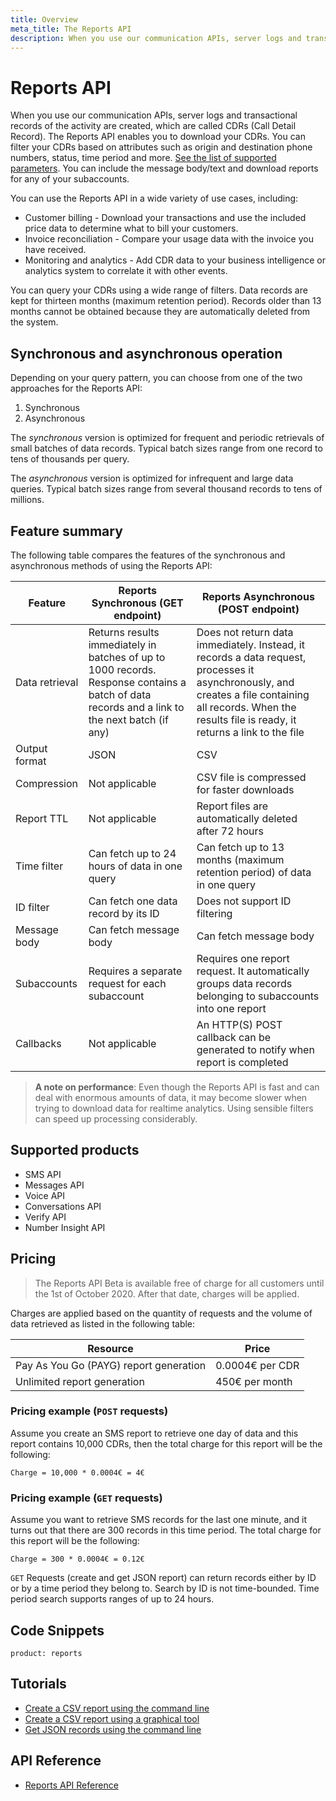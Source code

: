 ```yaml
---
title: Overview
meta_title: The Reports API
description: When you use our communication APIs, server logs and transactional records of the activity are created, which are called CDRs (Call Detail Record). The Reports API enables you to download your CDRs. You can filter your CDRs based on attributes such  as origin and destination phone numbers, status, time period and more.  (Nexmo is now Vonage)
---
```


# Reports API

When you use our communication APIs, server logs and transactional records of the activity are created, which are called CDRs (Call Detail Record). The Reports API enables you to download your CDRs. You can filter your CDRs based on attributes such  as origin and destination phone numbers, status, time period and more. [See the list of supported parameters](/api/reports). You can include the message body/text and download reports for any of your subaccounts.

You can use the Reports API in a wide variety of use cases, including:

* Customer billing - Download your transactions and use the included price data to determine what to bill your customers.
* Invoice reconciliation - Compare your usage data with the invoice you have received.
* Monitoring and analytics - Add CDR data to your business intelligence or analytics system to correlate it with other events.

You can query your CDRs using a wide range of filters. Data records are kept for thirteen months (maximum retention period). Records older than 13 months cannot be obtained because they are automatically deleted from the system.

## Synchronous and asynchronous operation

Depending on your query pattern, you can choose from one of the two approaches for the Reports API:

1. Synchronous
2. Asynchronous

The *synchronous* version is optimized for frequent and periodic retrievals of small batches of data records. Typical batch sizes range from one record to tens of thousands per query.

The *asynchronous* version is optimized for infrequent and large data queries. Typical batch sizes range from several thousand records to tens of millions.

## Feature summary

The following table compares the features of the synchronous and asynchronous methods of using the Reports API:

Feature  | Reports Synchronous (GET endpoint) | Reports Asynchronous (POST endpoint)
---- | ---- | ----
 Data retrieval | Returns results immediately in batches of up to 1000 records. Response contains a batch of data records and a link to the next batch (if any) | Does not return data immediately. Instead, it records a data request, processes it asynchronously, and creates a file containing all records. When the results file is ready, it returns a link to the file
 Output format | JSON | CSV
 Compression | Not applicable | CSV file is compressed for faster downloads
 Report TTL | Not applicable | Report files are automatically deleted after 72 hours
 Time filter  | Can fetch up to 24 hours of data in one query | Can fetch up to 13 months (maximum retention period) of data in one query
 ID filter  | Can fetch one data record by its ID | Does not support ID filtering
 Message body  | Can fetch message body | Can fetch message body
 Subaccounts  | Requires a separate request for each subaccount | Requires one report request. It automatically groups data records belonging to subaccounts into one report
 Callbacks | Not applicable | An HTTP(S) POST callback can be generated to notify when report is completed

> **A note on performance**: Even though the Reports API is fast and can deal with enormous amounts of data, it may become slower when trying to download data for realtime analytics. Using sensible filters can speed up processing considerably.

## Supported products

* SMS API
* Messages API
* Voice API
* Conversations API
* Verify API
* Number Insight API

## Pricing

> The Reports API Beta is available free of charge for all customers until the 1st of October 2020. After that date, charges will be applied.

Charges are applied based on the quantity of requests and the volume of data retrieved as listed in the following table:

Resource | Price
---- | ----
Pay As You Go (PAYG) report generation | 0.0004€ per CDR
Unlimited report generation | 450€ per month

### Pricing example (`POST` requests)

Assume you create an SMS report to retrieve one day of data and this report contains 10,000 CDRs, then the total charge for this report will be the following:

```
Charge = 10,000 * 0.0004€ = 4€
```

### Pricing example (`GET` requests)

Assume you want to retrieve SMS records for the last one minute, and it turns out that there are 300 records in this time period. The total charge for this report will be the following:

```
Charge = 300 * 0.0004€ = 0.12€
```

`GET` Requests (create and get JSON report) can return records either by ID or by a time period they belong to. Search by ID is not time-bounded. Time period search supports ranges of up to 24 hours.

## Code Snippets

```code_snippet_list
product: reports
```

## Tutorials

* [Create a CSV report using the command line](/reports/tutorials/create-and-retrieve-a-report)
* [Create a CSV report using a graphical tool](/reports/tutorials/create-report-using-graphical-tools)
* [Get JSON records using the command line](/reports/tutorials/get-json-records-cli)

## API Reference

* [Reports API Reference](/api/reports)
